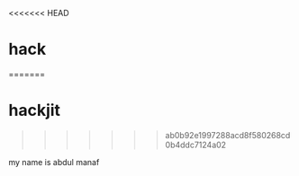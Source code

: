 <<<<<<< HEAD
# hack
=======
# hackjit
>>>>>>> ab0b92e1997288acd8f580268cd0b4ddc7124a02

my name is abdul manaf
